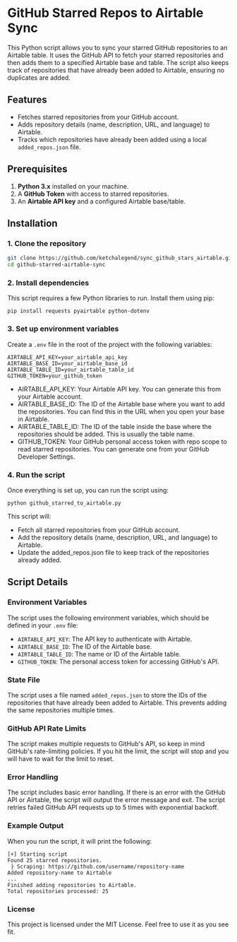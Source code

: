 # GitHub Starred Repos to Airtable Sync

This Python script allows you to sync your starred GitHub repositories to an Airtable table. It uses the GitHub API to fetch your starred repositories and then adds them to a specified Airtable base and table. The script also keeps track of repositories that have already been added to Airtable, ensuring no duplicates are added.

## Features
- Fetches starred repositories from your GitHub account.
- Adds repository details (name, description, URL, and language) to Airtable.
- Tracks which repositories have already been added using a local `added_repos.json` file.

## Prerequisites
1. **Python 3.x** installed on your machine.
2. A **GitHub Token** with access to starred repositories.
3. An **Airtable API key** and a configured Airtable base/table.

## Installation

### 1. Clone the repository

```bash
git clone https://github.com/ketchalegend/sync_github_stars_airtable.git
cd github-starred-airtable-sync
```

### 2. Install dependencies

This script requires a few Python libraries to run. Install them using pip:

````
pip install requests pyairtable python-dotenv
````

### 3. Set up environment variables

Create a `.env` file in the root of the project with the following variables:

````
AIRTABLE_API_KEY=your_airtable_api_key
AIRTABLE_BASE_ID=your_airtable_base_id
AIRTABLE_TABLE_ID=your_airtable_table_id
GITHUB_TOKEN=your_github_token
````

* AIRTABLE_API_KEY: Your Airtable API key. You can generate this from your Airtable account.
* AIRTABLE_BASE_ID: The ID of the Airtable base where you want to add the repositories. You can find this in the URL when you open your base in Airtable.
* AIRTABLE_TABLE_ID: The ID of the table inside the base where the repositories should be added. This is usually the table name.
* GITHUB_TOKEN: Your GitHub personal access token with repo scope to read starred repositories. You can generate one from your GitHub Developer Settings.

### 4. Run the script

Once everything is set up, you can run the script using:

`````
python github_starred_to_airtable.py
`````

This script will:

- Fetch all starred repositories from your GitHub account.
- Add the repository details (name, description, URL, and language) to Airtable.
- Update the added_repos.json file to keep track of the repositories already added.

## Script Details

### Environment Variables

The script uses the following environment variables, which should be defined in your `.env` file:

- `AIRTABLE_API_KEY`: The API key to authenticate with Airtable.
- `AIRTABLE_BASE_ID`: The ID of the Airtable base.
- `AIRTABLE_TABLE_ID`: The name or ID of the Airtable table.
- `GITHUB_TOKEN`: The personal access token for accessing GitHub's API.

### State File

The script uses a file named `added_repos.json` to store the IDs of the repositories that have already been added to Airtable. This prevents adding the same repositories multiple times.

### GitHub API Rate Limits

The script makes multiple requests to GitHub's API, so keep in mind GitHub's rate-limiting policies. If you hit the limit, the script will stop and you will have to wait for the limit to reset.

### Error Handling

The script includes basic error handling. If there is an error with the GitHub API or Airtable, the script will output the error message and exit. The script retries failed GitHub API requests up to 5 times with exponential backoff.

### Example Output

When you run the script, it will print the following:

````
[+] Starting script
Found 25 starred repositories.
 ├ Scraping: https://github.com/username/repository-name
Added repository-name to Airtable
...
Finished adding repositories to Airtable.
Total repositories processed: 25
````

### License

This project is licensed under the MIT License. Feel free to use it as you see fit.




